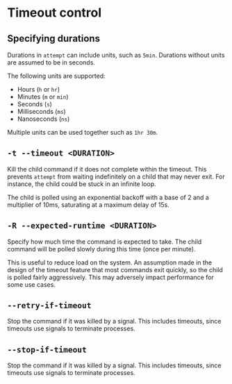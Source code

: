 # Timeout control

## Specifying durations

Durations in `attempt` can include units, such as `5min`. Durations without units are assumed to be
in seconds.

The following units are supported:

- Hours (`h` or `hr`)
- Minutes (`m` or `min`)
- Seconds (`s`)
- Milliseconds (`ms`)
- Nanoseconds (`ns`)

Multiple units can be used together such as `1hr 30m`.

## `-t --timeout <DURATION>`

Kill the child command if it does not complete within the timeout. This prevents `attempt` from
waiting indefinitely on a child that may never exit. For instance, the child could be stuck in an
infinite loop.

The child is polled using an exponential backoff with a base of 2 and a multiplier of 10ms,
saturating at a maximum delay of 15s.

## `-R --expected-runtime <DURATION>`

Specify how much time the command is expected to take. The child command will be polled slowly
during this time (once per minute).

This is useful to reduce load on the system. An assumption made in the design of the timeout feature
that most commands exit quickly, so the child is polled fairly aggressively. This may adversely
impact performance for some use cases.

## `--retry-if-timeout`

Stop the command if it was killed by a signal. This includes timeouts, since timeouts use signals to
terminate processes.

## `--stop-if-timeout`

Stop the command if it was killed by a signal. This includes timeouts, since timeouts use signals to
terminate processes.
